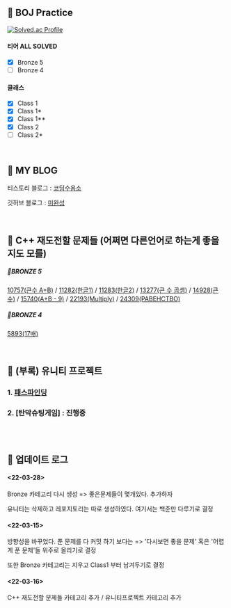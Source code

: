
## 🖤 BOJ Practice


[![Solved.ac Profile](http://mazassumnida.wtf/api/v2/generate_badge?boj=oteosuk)](https://solved.ac/oteosuk)


#### 티어 ALL SOLVED
- [x] Bronze 5
- [ ] Bronze 4

 #### 클래스
- [x] Class 1 
- [x] Class 1*
- [x] Class 1**
- [x] Class 2
- [ ] Class 2*

<br/>

## 🖤 MY BLOG

티스토리 블로그 : [코딩수용소](https://oteosuk.tistory.com/)

깃허브 블로그 : [미완성](https://oteosuk.github.io/)

<br/>

## 🖤 C++ 재도전할 문제들 (어쩌면 다른언어로 하는게 좋을지도 모를)

##### 🤎BRONZE 5

[10757(큰수 A+B)](https://www.acmicpc.net/problem/10757) / [11282(한글1)](https://www.acmicpc.net/problem/11282) / [11283(한글2)](https://www.acmicpc.net/problem/11283) / [13277(큰 수 곱셈)](https://www.acmicpc.net/problem/13277) / [14928(큰 수)](https://www.acmicpc.net/problem/14928) / [15740(A+B - 9)](https://www.acmicpc.net/problem/15740) / [22193(Multiply)](https://www.acmicpc.net/problem/22193) / [24309(PABEHCTBO)](https://www.acmicpc.net/problem/24309)


##### 🤎BRONZE 4
[5893(17배)](https://www.acmicpc.net/problem/5893)

<br/>

## 🖤 (부록) 유니티 프로젝트

### 1. [패스파인딩](https://github.com/oteosuk/Unity_Project)

### 2. [탄막슈팅게임] : 진행중

<br/>
<br/>

## 🖤 업데이트 로그

#### <22-03-28>

Bronze 카테고리 다시 생성 => 좋은문제들이 몇개있다. 추가하자

유니티는 삭제하고 레포지토리는 따로 생성하였다. 여기서는 백준만 다루기로 결정

#### <22-03-15>

방향성을 바꾸었다. 푼 문제를 다 커밋 하기 보다는 => '다시보면 좋을 문제' 혹은 '어렵게 푼 문제'들 위주로 올리기로 결정

또한 Bronze 카테고리는 지우고 Class1 부터 남겨두기로 결정


#### <22-03-16>

C++ 재도전할 문제들 카테고리 추가 / 유니티프로젝트 카테고리 추가

